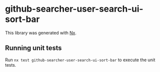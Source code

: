 # github-searcher-user-search-ui-sort-bar

This library was generated with [Nx](https://nx.dev).

## Running unit tests

Run `nx test github-searcher-user-search-ui-sort-bar` to execute the unit tests.
